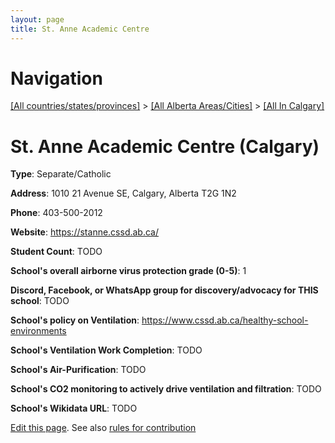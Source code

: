 ```yaml
---
layout: page
title: St. Anne Academic Centre
---
```

# Navigation

[[All countries/states/provinces]](../../..) > [[All Alberta Areas/Cities]](../..) > [[All In Calgary]](..)

# St. Anne Academic Centre (Calgary)

**Type**: Separate/Catholic

**Address**: 1010 21 Avenue SE, Calgary, Alberta T2G 1N2

**Phone**: 403-500-2012

**Website**: <https://stanne.cssd.ab.ca/>

**Student Count**: TODO

**School's overall airborne virus protection grade (0-5)**: 1

**Discord, Facebook, or WhatsApp group for discovery/advocacy for THIS school**: TODO

**School's policy on Ventilation**: <https://www.cssd.ab.ca/healthy-school-environments>

**School's Ventilation Work Completion**: TODO

**School's Air-Purification**: TODO

**School's CO2 monitoring to actively drive ventilation and filtration**: TODO

**School's Wikidata URL**: TODO


[Edit this page](https://github.com/ventilate-schools/AB/edit/main/./Calgary/St._Anne_Academic_Centre.md). See also [rules for contribution](../../../contribution-rules/)